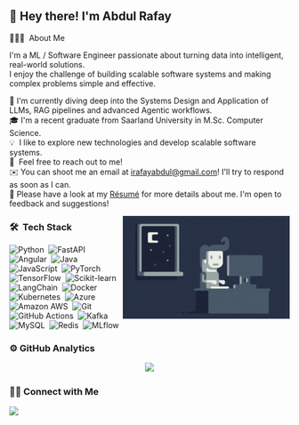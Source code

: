 ## 👋  Hey there! I'm Abdul Rafay 

👨🏻‍💻  About Me

I'm a ML / Software Engineer passionate about turning data into intelligent, real-world solutions.\
I enjoy the challenge of building scalable software systems and making complex problems simple and effective.

🌱  I'm currently diving deep into the Systems Design and Application of LLMs, RAG pipelines and advanced Agentic workflows.\
🎓  I'm a recent graduate from Saarland University in M.Sc. Computer Science.\
💡  I like to explore new technologies and develop scalable software systems.\
💬  Feel free to reach out to me!\
✉️  You can shoot me an email at [irafayabdul@gmail.com](mailto:irafayabdul@gmail.com)! I'll try to respond as soon as I can.\
📄  Please have a look at my [Résumé](irafayabdul_cv.pdf) for more details about me. I'm open to feedback and suggestions!

<img alt="Night Coding" src="https://raw.githubusercontent.com/AVS1508/AVS1508/master/assets/Night-Coding.gif" align="right"/>

### 🛠 &nbsp;Tech Stack

![Python](https://img.shields.io/badge/-Python-05122A?style=flat&logo=python)&nbsp;
![FastAPI](https://img.shields.io/badge/-FastAPI-05122A?style=flat&logo=fastapi)&nbsp;
![Angular](https://img.shields.io/badge/-Angular-05122A?style=flat&logo=angular)&nbsp;
![Java](https://img.shields.io/badge/-Java-05122A?style=flat&logo=openjdk)&nbsp;
![JavaScript](https://img.shields.io/badge/-JavaScript-05122A?style=flat&logo=javascript)&nbsp;
![PyTorch](https://img.shields.io/badge/-PyTorch-05122A?style=flat&logo=pytorch)&nbsp;
![TensorFlow](https://img.shields.io/badge/-TensorFlow-05122A?style=flat&logo=tensorflow)&nbsp;
![Scikit-learn](https://img.shields.io/badge/-Scikit--learn-05122A?style=flat&logo=scikit-learn)&nbsp;
![LangChain](https://img.shields.io/badge/-LangChain-05122A?style=flat&logo=langchain)&nbsp;
![Docker](https://img.shields.io/badge/-Docker-05122A?style=flat&logo=docker)&nbsp;
![Kubernetes](https://img.shields.io/badge/-Kubernetes-05122A?style=flat&logo=kubernetes)&nbsp;
![Azure](https://img.shields.io/badge/-Azure-05122A?style=flat&logo=microsoftazure)&nbsp;
![Amazon AWS](https://img.shields.io/badge/-AWS-05122A?style=flat&logo=amazonaws)&nbsp;
![Git](https://img.shields.io/badge/-Git-05122A?style=flat&logo=git)&nbsp;
![GitHub Actions](https://img.shields.io/badge/-GitHub%20Actions-05122A?style=flat&logo=githubactions)&nbsp;
![Kafka](https://img.shields.io/badge/-Apache%20Kafka-05122A?style=flat&logo=apachekafka)&nbsp;
![MySQL](https://img.shields.io/badge/-MySQL-05122A?style=flat&logo=mysql)&nbsp;
![Redis](https://img.shields.io/badge/-Redis-05122A?style=flat&logo=redis)&nbsp;
![MLflow](https://img.shields.io/badge/-MLflow-05122A?style=flat&logo=mlflow)&nbsp;


### ⚙️  GitHub Analytics

<p align="center">
<a href="https://github.com/irafayabdul">
  <img height="180em" src="https://github-readme-stats-eight-theta.vercel.app/api?username=irafayabdul&show_icons=true&theme=algolia&include_all_commits=true&count_private=true"/>
<!--   <img height="180em" src="https://github-readme-stats-eight-theta.vercel.app/api/top-langs/?username=irafayabdul&layout=compact&langs_count=8&theme=algolia"/> -->
</a>
</p>

### 🤝🏻  Connect with Me

<p align="left">
<a href="https://www.linkedin.com/in/irafayabdul/"><img src="https://img.shields.io/badge/-Abdul%20rafay%20-0077B5?style=flat&logo=Linkedin&logoColor=white"/></a>

</p>

<!--
**irafayabdul/irafayabdul** is a ✨ _special_ ✨ repository because its `README.md` (this file) appears on your GitHub profile.

Here are some ideas to get you started:

- 🔭 I’m currently working on ...
- 🌱 I’m currently learning ...
- 👯 I’m looking to collaborate on ...
- 🤔 I’m looking for help with ...
- 💬 Ask me about ...
- 📫 How to reach me: ...
- 😄 Pronouns: ...
- ⚡ Fun fact: ...
-->
